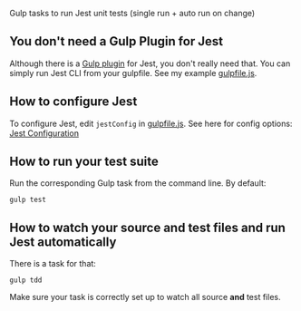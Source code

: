 Gulp tasks to run Jest unit tests (single run + auto run on change)

## You don't need a Gulp Plugin for Jest

Although there is a [Gulp plugin](https://github.com/Dakuan/gulp-jest) for Jest, you don't really need that. You can simply run Jest CLI from your gulpfile. See my example [gulpfile.js](https://github.com/iaretiga/gulp-jest-watcher/blob/master/gulpfile.js).

## How to configure Jest

To configure Jest, edit `jestConfig` in [gulpfile.js](https://github.com/iaretiga/gulp-jest-watcher/blob/master/gulpfile.js). See here for config options: [Jest Configuration](http://facebook.github.io/jest/docs/api.html#config-options)

## How to run your test suite

Run the corresponding Gulp task from the command line. By default:

`gulp test`

## How to watch your source and test files and run Jest automatically

There is a task for that:

`gulp tdd`

Make sure your task is correctly set up to watch all source __and__ test files.

